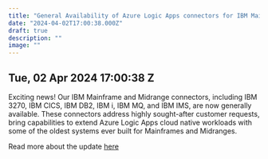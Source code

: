 ```yaml
---
title: "General Availability of Azure Logic Apps connectors for IBM Mainframe and Midranges"
date: "2024-04-02T17:00:38.000Z"
draft: true
description: ""
image: ""
---
```


## Tue, 02 Apr 2024 17:00:38 Z
Exciting news! Our IBM Mainframe and Midrange connectors, including IBM 3270, IBM CICS, IBM DB2, IBM i, IBM MQ, and IBM IMS, are now generally available. These connectors address highly sought-after customer requests, bring capabilities to extend Azure Logic Apps cloud native workloads with some of the oldest systems ever built for Mainframes and Midranges. 



Read more about the update [here](https://azure.microsoft.com/sv-se/updates/general-availability-of-azure-logic-apps-connectors-for-ibm-mainframe-and-midranges/)